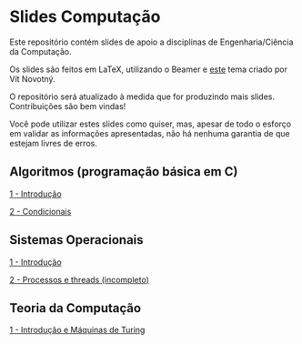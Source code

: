 # Slides Computação
Este repositório contém slides de apoio a disciplinas de Engenharia/Ciência da Computação.

Os slides são feitos em LaTeX, utilizando o Beamer e [este](https://www.overleaf.com/latex/templates/fibeamer-for-the-faculty-of-medicine-at-the-masaryk-university-in-brno/sfvgqnycqxdm#.WopMSnXwaV4) tema criado por Vít Novotný.

O repositório será atualizado à medida que for produzindo mais slides. Contribuições são bem vindas!

Você pode utilizar estes slides como quiser, mas, apesar de todo o esforço em validar as informações apresentadas, não há nenhuma garantia de que estejam livres de erros.

## Algoritmos (programação básica em C)
[1 - Introdução](Algoritmos/Slides/01-Introdução/main.pdf)

[2 - Condicionais](Algoritmos/Slides/02-Condicionais/main.pdf)

## Sistemas Operacionais
[1 - Introdução](Sistemas%20Operacionais/Slides/01-Introdução/main.pdf)

[2 - Processos e threads (incompleto)](Sistemas%20Operacionais/Slides/02-Processos%20e%20threads/main.pdf)

## Teoria da Computação
[1 - Introdução e Máquinas de Turing](Slides/01-Introdução%20e%20Máquinas%20de%20Turing/main.pdf)

